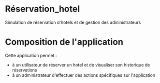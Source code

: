 # Réservation_hotel
Simulation de réservation d'hotels et de gestion des administrateurs

# Composition de l'application
Cette application permet : 
- à un utilisateur de réserver un hotel et de visualiser son historique de réservations
- à un administrateur d'effectuer des actions spécifiques sur l'application
